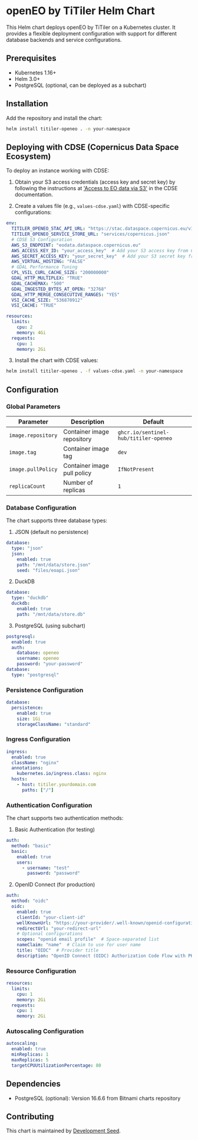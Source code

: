 # openEO by TiTiler Helm Chart

This Helm chart deploys openEO by TiTiler on a Kubernetes cluster. It provides a flexible deployment configuration with support for different database backends and service configurations.

## Prerequisites

* Kubernetes 1.16+
* Helm 3.0+
* PostgreSQL (optional, can be deployed as a subchart)

## Installation

Add the repository and install the chart:

```bash
helm install titiler-openeo . -n your-namespace
```

## Deploying with CDSE (Copernicus Data Space Ecosystem)

To deploy an instance working with CDSE:

1. Obtain your S3 access credentials (access key and secret key) by following the instructions at ['Access to EO data via S3'](https://documentation.dataspace.copernicus.eu/APIs/S3.html) in the CDSE documentation.

2. Create a values file (e.g., `values-cdse.yaml`) with CDSE-specific configurations:

```yaml
env:
  TITILER_OPENEO_STAC_API_URL: "https://stac.dataspace.copernicus.eu/v1"
  TITILER_OPENEO_SERVICE_STORE_URL: "services/copernicus.json"
  # CDSE S3 Configuration
  AWS_S3_ENDPOINT: "eodata.dataspace.copernicus.eu"
  AWS_ACCESS_KEY_ID: "your_access_key"  # Add your S3 access key from CDSE
  AWS_SECRET_ACCESS_KEY: "your_secret_key"  # Add your S3 secret key from CDSE
  AWS_VIRTUAL_HOSTING: "FALSE"
  # GDAL Performance Tuning
  CPL_VSIL_CURL_CACHE_SIZE: "200000000"
  GDAL_HTTP_MULTIPLEX: "TRUE"
  GDAL_CACHEMAX: "500"
  GDAL_INGESTED_BYTES_AT_OPEN: "32768"
  GDAL_HTTP_MERGE_CONSECUTIVE_RANGES: "YES"
  VSI_CACHE_SIZE: "536870912"
  VSI_CACHE: "TRUE"

resources:
  limits:
    cpu: 2
    memory: 4Gi
  requests:
    cpu: 1
    memory: 2Gi
```

3. Install the chart with CDSE values:

```bash
helm install titiler-openeo . -f values-cdse.yaml -n your-namespace
```

## Configuration

### Global Parameters

| Parameter | Description | Default |
|-----------|-------------|---------|
| `image.repository` | Container image repository | `ghcr.io/sentinel-hub/titiler-openeo` |
| `image.tag` | Container image tag | `dev` |
| `image.pullPolicy` | Container image pull policy | `IfNotPresent` |
| `replicaCount` | Number of replicas | `1` |

### Database Configuration

The chart supports three database types:

1. JSON (default no persistence)
```yaml
database:
  type: "json"
  json:
    enabled: true
    path: "/mnt/data/store.json"
    seed: "files/eoapi.json"
```

2. DuckDB
```yaml
database:
  type: "duckdb"
  duckdb:
    enabled: true
    path: "/mnt/data/store.db"
```

3. PostgreSQL (using subchart)
```yaml
postgresql:
  enabled: true
  auth:
    database: openeo
    username: openeo
    password: "your-password"
database:
  type: "postgresql"
```

### Persistence Configuration

```yaml
database:
  persistence:
    enabled: true
    size: 1Gi
    storageClassName: "standard"
```

### Ingress Configuration

```yaml
ingress:
  enabled: true
  className: "nginx"
  annotations:
    kubernetes.io/ingress.class: nginx
  hosts:
    - host: titiler.yourdomain.com
      paths: ["/"]
```

### Authentication Configuration

The chart supports two authentication methods:

1. Basic Authentication (for testing)
```yaml
auth:
  method: "basic"
  basic:
    enabled: true
    users:
      - username: "test"
        password: "password"
```

2. OpenID Connect (for production)
```yaml
auth:
  method: "oidc"
  oidc:
    enabled: true
    clientId: "your-client-id"
    wellKnownUrl: "https://your-provider/.well-known/openid-configuration"
    redirectUrl: "your-redirect-url"
    # Optional configurations
    scopes: "openid email profile"  # Space-separated list
    nameClaim: "name"  # Claim to use for user name
    title: "OIDC"  # Provider title
    description: "OpenID Connect (OIDC) Authorization Code Flow with PKCE"  # Provider description
```

### Resource Configuration

```yaml
resources:
  limits:
    cpu: 1
    memory: 2Gi
  requests:
    cpu: 1
    memory: 2Gi
```

### Autoscaling Configuration

```yaml
autoscaling:
  enabled: true
  minReplicas: 1
  maxReplicas: 5
  targetCPUUtilizationPercentage: 80
```

## Dependencies

- PostgreSQL (optional): Version 16.6.6 from Bitnami charts repository

## Contributing

This chart is maintained by [Development Seed](https://github.com/developmentseed).
